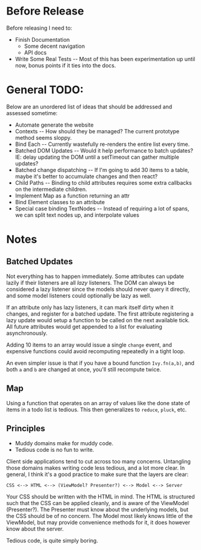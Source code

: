 Before Release
==============
Before releasing I need to:

* Finish Documentation
  * Some decent navigation
  * API docs
* Write Some Real Tests -- Most of this has been experimentation up until now, bonus points if it ties into the docs.

General TODO:
=============
Below are an unordered list of ideas that should be addressed and assessed sometime:

* Automate generate the website
* Contexts -- How should they be managed?  The current prototype method seems sloppy.
* Bind Each -- Currently wastefully re-renders the entire list every time.
* Batched DOM Updates -- Would it help performance to batch updates? IE: delay updating the DOM until a setTimeout can gather multiple updates?
* Batched change dispatching -- If I'm going to add 30 items to a table, maybe it's better to accumulate changes and then react?
* Child Paths -- Binding to child attributes requires some extra callbacks on the intermediate children.
* Implement Map as a function returning an attr
* Bind Element classes to an attribute
* Special case binding TextNodes -- Instead of requiring a lot of spans, we can split text nodes up, and interpolate values

Notes
=====

Batched Updates
---------------
Not everything has to happen immediately.  Some attributes can update lazily if their listeners are
all _lazy_ listeners.  The DOM can always be considered a lazy listener since the models should never
query it directly, and some model listeners could optionally be lazy as well.

If an attribute only has lazy listeners, it can mark itself dirty when it changes, and register for a
batched update.  The first attribute registering a lazy update would setup a function to be called on
the next available tick.  All future attributes would get appended to a list for evaluating asynchronously.

Adding 10 items to an array would issue a single `change` event, and expensive functions could avoid 
recomputing repeatedly in a tight loop.

An even simpler issue is that if you have a bound function `Ivy.fn(a,b)`, and both `a` and `b` are changed at
once, you'll still recompute twice.

Map
---
Using a function that operates on an array of values like the done state of items in a todo list is tedious.
This then generalizes to `reduce`, `pluck`, etc.

Principles
----------
* Muddy domains make for muddy code.
* Tedious code is no fun to write.

Client side applications tend to cut across too many concerns.  Untangling those domains makes writing code less
tedious, and a lot more clear. In general, I think it's a good practice to make sure that the layers are clear:

    CSS <--> HTML <--> (ViewModel? Presenter?) <--> Model <--> Server

Your CSS should be written with the HTML in mind.  The HTML is structured such that the CSS can be applied cleanly, and 
is aware of the ViewModel (Presenter?).  The Presenter must know about the underlying models, but the CSS should be of no concern.
The Model most likely knows little of the ViewModel, but may provide convenience methods for it, it does however know about the
server.

Tedious code, is quite simply boring.